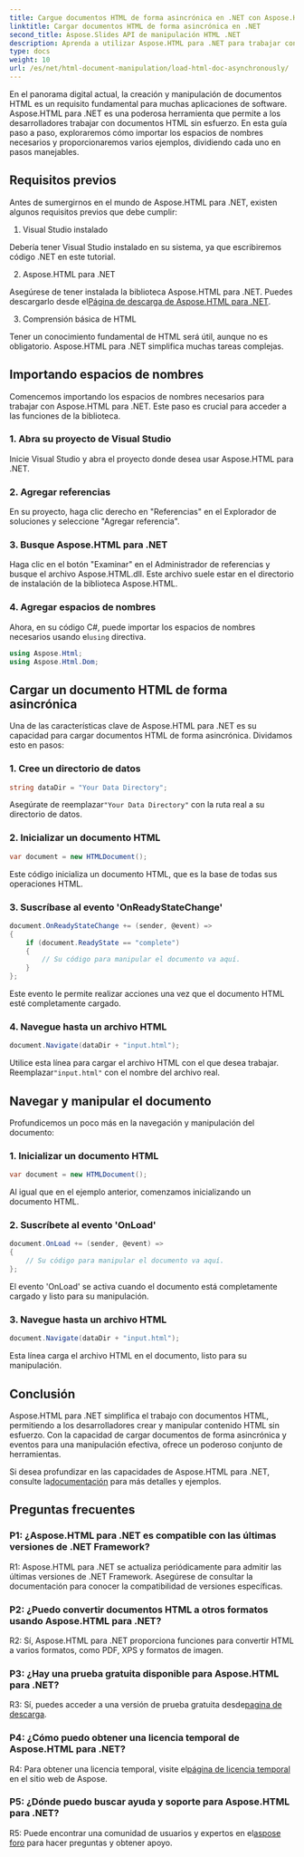 ```yaml
---
title: Cargue documentos HTML de forma asincrónica en .NET con Aspose.HTML
linktitle: Cargar documentos HTML de forma asincrónica en .NET
second_title: Aspose.Slides API de manipulación HTML .NET
description: Aprenda a utilizar Aspose.HTML para .NET para trabajar con documentos HTML. Guía paso a paso con ejemplos y preguntas frecuentes para desarrolladores.
type: docs
weight: 10
url: /es/net/html-document-manipulation/load-html-doc-asynchronously/
---
```


En el panorama digital actual, la creación y manipulación de documentos HTML es un requisito fundamental para muchas aplicaciones de software. Aspose.HTML para .NET es una poderosa herramienta que permite a los desarrolladores trabajar con documentos HTML sin esfuerzo. En esta guía paso a paso, exploraremos cómo importar los espacios de nombres necesarios y proporcionaremos varios ejemplos, dividiendo cada uno en pasos manejables.

## Requisitos previos

Antes de sumergirnos en el mundo de Aspose.HTML para .NET, existen algunos requisitos previos que debe cumplir:

1. Visual Studio instalado

Debería tener Visual Studio instalado en su sistema, ya que escribiremos código .NET en este tutorial.

2. Aspose.HTML para .NET

 Asegúrese de tener instalada la biblioteca Aspose.HTML para .NET. Puedes descargarlo desde el[Página de descarga de Aspose.HTML para .NET](https://releases.aspose.com/html/net/).

3. Comprensión básica de HTML

Tener un conocimiento fundamental de HTML será útil, aunque no es obligatorio. Aspose.HTML para .NET simplifica muchas tareas complejas.

## Importando espacios de nombres

Comencemos importando los espacios de nombres necesarios para trabajar con Aspose.HTML para .NET. Este paso es crucial para acceder a las funciones de la biblioteca.

### 1. Abra su proyecto de Visual Studio

Inicie Visual Studio y abra el proyecto donde desea usar Aspose.HTML para .NET.

### 2. Agregar referencias

En su proyecto, haga clic derecho en "Referencias" en el Explorador de soluciones y seleccione "Agregar referencia".

### 3. Busque Aspose.HTML para .NET

Haga clic en el botón "Examinar" en el Administrador de referencias y busque el archivo Aspose.HTML.dll. Este archivo suele estar en el directorio de instalación de la biblioteca Aspose.HTML.

### 4. Agregar espacios de nombres

 Ahora, en su código C#, puede importar los espacios de nombres necesarios usando el`using` directiva.

```csharp
using Aspose.Html;
using Aspose.Html.Dom;
```

## Cargar un documento HTML de forma asincrónica

Una de las características clave de Aspose.HTML para .NET es su capacidad para cargar documentos HTML de forma asincrónica. Dividamos esto en pasos:

### 1. Cree un directorio de datos

```csharp
string dataDir = "Your Data Directory";
```

 Asegúrate de reemplazar`"Your Data Directory"` con la ruta real a su directorio de datos.

### 2. Inicializar un documento HTML

```csharp
var document = new HTMLDocument();
```

Este código inicializa un documento HTML, que es la base de todas sus operaciones HTML.

### 3. Suscríbase al evento 'OnReadyStateChange'

```csharp
document.OnReadyStateChange += (sender, @event) =>
{
    if (document.ReadyState == "complete")
    {
        // Su código para manipular el documento va aquí.
    }
};
```

Este evento le permite realizar acciones una vez que el documento HTML esté completamente cargado.

### 4. Navegue hasta un archivo HTML

```csharp
document.Navigate(dataDir + "input.html");
```

 Utilice esta línea para cargar el archivo HTML con el que desea trabajar. Reemplazar`"input.html"` con el nombre del archivo real.

## Navegar y manipular el documento

Profundicemos un poco más en la navegación y manipulación del documento:

### 1. Inicializar un documento HTML

```csharp
var document = new HTMLDocument();
```

Al igual que en el ejemplo anterior, comenzamos inicializando un documento HTML.

### 2. Suscríbete al evento 'OnLoad'

```csharp
document.OnLoad += (sender, @event) =>
{
    // Su código para manipular el documento va aquí.
};
```

El evento 'OnLoad' se activa cuando el documento está completamente cargado y listo para su manipulación.

### 3. Navegue hasta un archivo HTML

```csharp
document.Navigate(dataDir + "input.html");
```

Esta línea carga el archivo HTML en el documento, listo para su manipulación.

## Conclusión

Aspose.HTML para .NET simplifica el trabajo con documentos HTML, permitiendo a los desarrolladores crear y manipular contenido HTML sin esfuerzo. Con la capacidad de cargar documentos de forma asincrónica y eventos para una manipulación efectiva, ofrece un poderoso conjunto de herramientas.

 Si desea profundizar en las capacidades de Aspose.HTML para .NET, consulte la[documentación](https://reference.aspose.com/html/net/) para más detalles y ejemplos.

## Preguntas frecuentes

### P1: ¿Aspose.HTML para .NET es compatible con las últimas versiones de .NET Framework?

R1: Aspose.HTML para .NET se actualiza periódicamente para admitir las últimas versiones de .NET Framework. Asegúrese de consultar la documentación para conocer la compatibilidad de versiones específicas.

### P2: ¿Puedo convertir documentos HTML a otros formatos usando Aspose.HTML para .NET?

R2: Sí, Aspose.HTML para .NET proporciona funciones para convertir HTML a varios formatos, como PDF, XPS y formatos de imagen.

### P3: ¿Hay una prueba gratuita disponible para Aspose.HTML para .NET?

 R3: Sí, puedes acceder a una versión de prueba gratuita desde[pagina de descarga](https://releases.aspose.com/).

### P4: ¿Cómo puedo obtener una licencia temporal de Aspose.HTML para .NET?

 R4: Para obtener una licencia temporal, visite el[página de licencia temporal](https://purchase.aspose.com/temporary-license/) en el sitio web de Aspose.

### P5: ¿Dónde puedo buscar ayuda y soporte para Aspose.HTML para .NET?

 R5: Puede encontrar una comunidad de usuarios y expertos en el[aspose foro](https://forum.aspose.com/) para hacer preguntas y obtener apoyo.